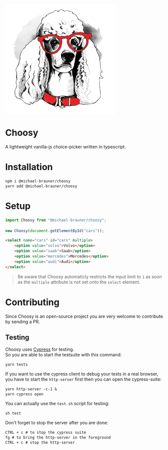 ![Choosy](art/banner.png)

# Choosy

A lightweight vanilla-js choice-picker written in typescript.

# Installation

```
npm i @michael-brauner/choosy
yarn add @michael-brauner/choosy
```

# Setup

```javascript
import Choosy from "@michael-brauner/choosy";

new Choosy(document.getElementById("cars"));
```

```html
<select name="cars" id="cars" multiple>
    <option value="volvo">Volvo</option>
    <option value="saab">Saab</option>
    <option value="mercedes">Mercedes</option>
    <option value="audi">Audi</option>
</select>
```

> Be aware that Choosy automaticly restricts the input limit to `1` as soon as the `multiple` attribute is not set onto the `select` element.

# Contributing

Since Choosy is an open-source project you are very welcome to contribute by sending a PR.

## Testing

Choosy uses [Cypress](https://www.cypress.io/) for testing.  
So you are able to start the testsuite with this command: 

```shell
yarn tests 
```

If you want to use the cypress client to debug your tests in a real browser, you have to start the `http-server` first then you can open the cypress-suite:

```shell
yarn http-server -c-1 &
yarn cypress open
```

You can actually use the `test.sh` script for testing: 

```shell
sh test
```

Don't forget to stop the server after you are done: 

```shell
CTRL + c # to stop the cypress suite
fg # to bring the http-server in the foreground
CTRL + c # stop the http-server
```
